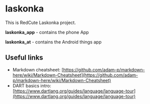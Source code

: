 # laskonka
This is RedCute Laskonka project.

**laskonka_app** - contains the phone App

**laskonka_at** - contains the Android things app


## Useful links

 * Markdown cheatsheet: [https://github.com/adam-p/markdown-here/wiki/Markdown-Cheatsheet](https://github.com/adam-p/markdown-here/wiki/Markdown-Cheatsheet)
 * DART basics intro: [https://www.dartlang.org/guides/language/language-tour](https://www.dartlang.org/guides/language/language-tour)
